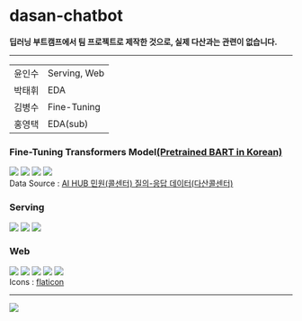 # dasan-chatbot
<b>딥러닝 부트캠프에서 팀 프로젝트로 제작한 것으로, 실제 다산과는 관련이 없습니다.</b>
<hr>
<div align="left">
  <table>
    <tr>
      <td>윤인수</td>
      <td>Serving, Web</td>
    </tr>
    <tr>
      <td>박태휘</td>
      <td>EDA</td>
    </tr>
    <tr>
      <td>김병수</td>
      <td>Fine-Tuning</td>
    </tr>
    <tr>
      <td>홍영택</td>
      <td>EDA(sub)</td>
    </tr>
  </table>
</div>
<div align="left">
  <h3>Fine-Tuning Transformers Model<a href=https://huggingface.co/cosmoquester/bart-ko-base>(Pretrained BART in Korean)</a></h3>
  <img src="https://img.shields.io/badge/python-3776AB?style=flat&logo=python&logoColor=white" />
  <img src="https://img.shields.io/badge/tensorflow-FF6F00?style=flat&logo=tensorflow&logoColor=white" />
  <img src="https://img.shields.io/badge/pandas-150458?style=flat&logo=pandas&logoColor=white" />
  <img src="https://img.shields.io/badge/numpy-013243?style=flat&logo=numpy&logoColor=white" />
  <br>
  Data Source : <a href="https://www.aihub.or.kr/aihubdata/data/view.do?currMenu=115&topMenu=100&aihubDataSe=realm&dataSetSn=98">AI HUB 민원(콜센터) 질의-응답 데이터(다산콜센터)</a>
  <br>
</div>
<div align="left">
  <h3>Serving</h3>
  <img src="https://img.shields.io/badge/python-3776AB?style=flat&logo=python&logoColor=white" />
  <img src="https://img.shields.io/badge/tensorflow-FF6F00?style=flat&logo=tensorflow&logoColor=white" />
  <img src="https://img.shields.io/badge/flask-000000?style=flat&logo=flask&logoColor=white" />
</div>
<div align="left">
  <h3>Web</h3>
  <img src="https://img.shields.io/badge/HTML5-E34F26?style=flat&logo=HTML5&logoColor=white" />
  <img src="https://img.shields.io/badge/CSS3-1572B6?style=flat&logo=CSS3&logoColor=white" />
  <img src="https://img.shields.io/badge/bootstrap-7952B3?style=flat&logo=bootstrap&logoColor=white" />
  <img src="https://img.shields.io/badge/javascript-F7DF1E?style=flat&logo=javascript&logoColor=black" />
  <img src="https://img.shields.io/badge/jquery-0769AD?style=flat&logo=jquery&logoColor=white" /><br>
  Icons : <a href="https://www.flaticon.com/">flaticon</a>
</div>
<hr>
<img src="https://github.com/F4ctor-Yoon/dasan-chatbot/assets/13534979/ec9dc04e-04f2-43ac-a194-f4071ab4dace" />
